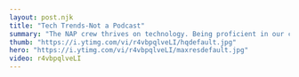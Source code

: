 ```yaml
---
layout: post.njk
title: "Tech Trends-Not a Podcast"
summary: "The NAP crew thrives on technology. Being proficient in our chosen tech field means that we try to sense the upcoming tech trends, so we’re prepared for what’s next."
thumb: "https://i.ytimg.com/vi/r4vbpqlveLI/hqdefault.jpg"
hero: "https://i.ytimg.com/vi/r4vbpqlveLI/maxresdefault.jpg"
video: r4vbpqlveLI
---
```

